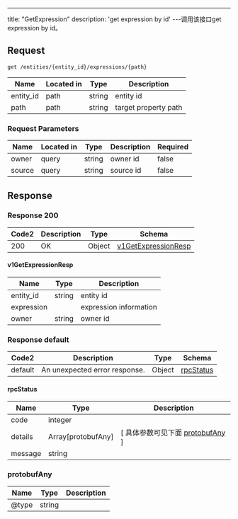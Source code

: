 ---
title: "GetExpression"
description: 'get expression by id'
---调用该接口get expression by id。



## Request


```
get /entities/{entity_id}/expressions/{path}
```

| Name | Located in | Type | Description | 
| ---- | ---------- | ----------- | ----------- | 
| entity_id | path | string | entity id |  
| path | path | string | target property path |  

###  Request Parameters

| Name | Located in | Type | Description |  Required |
| ---- | ---------- | ----------- | ----------- |  ---- |
| owner | query | string | owner id |  false |
| source | query | string | source id |  false |

## Response

### Response  200 
| Code2 | Description | Type | Schema |
| ---- | ----------- | ------ | ------ |
| 200 | OK | Object | [v1GetExpressionResp](#v1GetExpressionResp) |

#### v1GetExpressionResp

| Name | Type | Description | 
| ---- | ---- | ----------- |     
| entity_id | string | entity id |      
| expression |  | expression information |      
| owner | string | owner id |   



### Response  default 
| Code2 | Description | Type | Schema |
| ---- | ----------- | ------ | ------ |
| default | An unexpected error response. | Object | [rpcStatus](#rpcStatus) |

#### rpcStatus

| Name | Type | Description | 
| ---- | ---- | ----------- |     
| code | integer |  |          
| details | Array[protobufAny] |  [ 具体参数可见下面 [protobufAny](#protobufAny) ] |       
| message | string |  |   

### protobufAny
| Name | Type | Description | 
| ---- | ---- | ----------- |     
| @type | string |  |   



